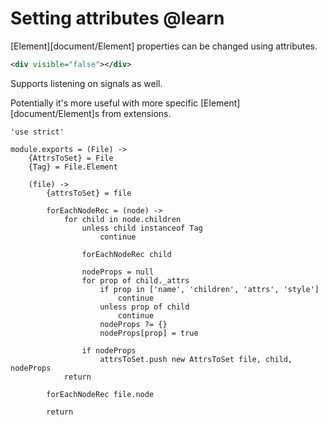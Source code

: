 Setting attributes @learn
=========================

[Element][document/Element] properties can be changed using attributes.

```xml
<div visible="false"></div>
```

Supports listening on signals as well.

Potentially it's more useful with more specific [Element][document/Element]s from extensions.

	'use strict'

	module.exports = (File) ->
		{AttrsToSet} = File
		{Tag} = File.Element

		(file) ->
			{attrsToSet} = file

			forEachNodeRec = (node) ->
				for child in node.children
					unless child instanceof Tag
						continue

					forEachNodeRec child

					nodeProps = null
					for prop of child._attrs
						if prop in ['name', 'children', 'attrs', 'style']
							continue
						unless prop of child
							continue
						nodeProps ?= {}
						nodeProps[prop] = true

					if nodeProps
						attrsToSet.push new AttrsToSet file, child, nodeProps
				return

			forEachNodeRec file.node

			return
